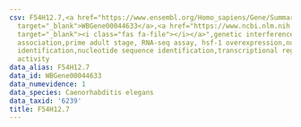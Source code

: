 ```yaml
---
csv: F54H12.7,<a href="https://www.ensembl.org/Homo_sapiens/Gene/Summary?db=core;g=WBGene00044633"
  target="_blank">WBGene00044633</a>,<a href="https://www.ncbi.nlm.nih.gov/pubmed/30894454"
  target="_blank"><i class="fas fa-file"></i></a>",genetic interference,functional
  association,prime adult stage, RNA-seq assay, hsf-1 overexpression,nucleotide sequence
  identification,nucleotide sequence identification,transcriptional regulation,up-regulates
  activity
data_alias: F54H12.7
data_id: WBGene00044633
data_numevidence: 1
data_species: Caenorhabditis elegans
data_taxid: '6239'
title: F54H12.7
---
```

